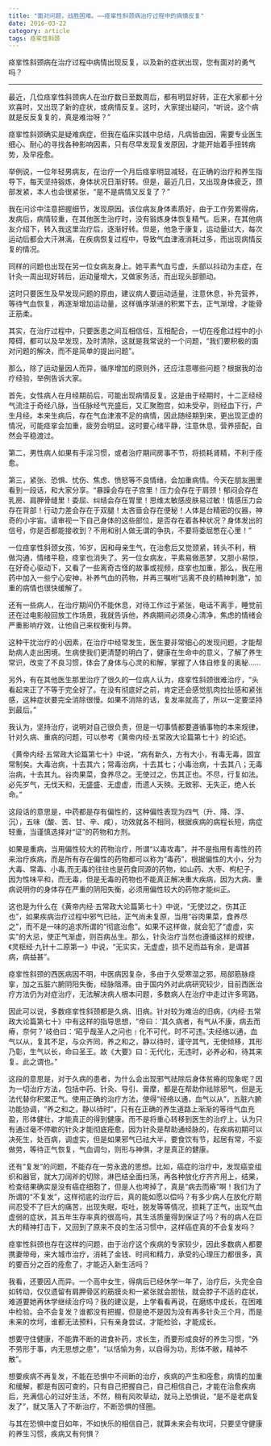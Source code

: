```yaml
---
title: "面对问题，战胜困难。——痉挛性斜颈病治疗过程中的病情反复"
date: 2016-03-22
category: article
tags: 痉挛性斜颈
---
```


痉挛性斜颈病在治疗过程中病情出现反复，以及新的症状出现，您有面对的勇气吗？

***

最近，几位痉挛性斜颈病人在治疗数日至数周后，都有明显好转，正在大家都十分欢喜时，又出现了新的症状，或病情反复。这时，大家提出疑问，“听说，这个病就是反反复复的，真是难治呀？”

痉挛性斜颈确实是疑难病症，但我在临床实践中总结，凡病皆由因，需要专业医生细心、耐心的寻找各种影响因素，只有尽早发现复发原因，才能开始着手扭转病势，及早痊愈。

举例说，一位年轻男病友，在治疗一个月后痉挛明显减轻，在正确的治疗和养生指导下，每天坚持锻炼，身体状况日渐好转。但是，最近几日，又出现身体疲乏，颈部发紧，本人也会很紧张，“是不是病情又反复了？”

我在问诊中注意把握细节，发现原因。该位病友身体素质好，由于工作劳累得病，发病后，病情较重，在其他医生治疗时，没有锻炼身体恢复精气。后来，在其他病友介绍下，转入我这里治疗后，逐渐好转。但是，他急于康复，运动量过大，每次运动后都会大汗淋漓，在疾病恢复过程中，导致气血津液消耗过多，而出现病情反复的情况。

同样的问题也出现在另一位女病友身上。她平素气血亏虚，头部以抖动为主症，在针灸一周出现好转后，运动量增大，又做家务活，而出现头部颤动。

这时只要医生及早发现问题的原由，建议病人要运动适量，注意休息，补充营养，等待气血恢复，再逐渐增加运动量，这样循序渐进的积累下去，正气渐增，才能骨正筋柔。

其实，在治疗过程中，只要医患之间互相信任，互相配合，一切在痊愈过程中的小障碍，都可以及早发现，及时清除，这就是我常说的一个问题，“我们要积极的面对问题的解决，而不是简单的提出问题”。

那么，除了运动量因人而异，循序增加的原则外，还应注意哪些问题？根据我的治疗经验，举例告诉大家。

首先，女性病人在月经期前后，可能出现病情反复。这是由于经期时，十二正经经气流注于奇经八脉，当任脉经气充盛后，又汇聚胞宫，如未受孕，则经血下行，产生月经。本来生病后，存在气血津液不足的病情，因此随经期到来，更出现正虚的情况，可能痉挛会加重，疲劳会明显。这时要心绪平静，注意休息，营养搭配，自然会平稳渡过。

第二，男性病人如果有手淫习惯，或者治疗期间房事不节，将损耗肾精，不利于痊愈。

第三，紧张、恐惧、忧伤、焦虑、愤怒等不良情绪，会加重病情。今天在朋友圈里看到一段话，和大家分享。“暴躁会存在子宫里！压力会存在于肩颈！郁闷会存在乳房、肩胛骨缝里！委屈、纠结会存在胃里！思维太敏感皮肤易过敏！情感压力会存在背部！行动力差会存在于双腿！太吝啬会存在便秘！人体是台精密的仪器，神奇的小宇宙。请审视一下自己身体的这些部位，是否存在着各种状况？身体发出的信号，你是否都能接收到？不用和别人做无谓的争执，不要将委屈憋在心里！”

一位痉挛性斜颈女孩，16岁，因和母亲生气，在治愈后又觉颈紧，转头不利，稍做沟通，情绪平稳，痉挛也消失了。另一位女病友，平素易做恶梦，又胆小易惊，在好奇心驱动下，又看了一些离奇古怪的故事或视频，痉挛也加重，那么，我在用药中加入一些宁心安神，补养气血的药物，并再三嘱咐“远离不良的精神刺激”，加重的病情也很快缓解了。

还有一些病人，在治疗期间仍不能休息，对待工作过于紧张，电话不离手，睡觉前还在过电影般回放工作场景，我就告诉他，养病期间必须身心清净，焦虑的情绪会严重影响疗效，让他自己来权衡利与弊。

这种干扰治疗的小因素，在治疗中经常发生，医生要非常细心的发现问题，才能帮助病人走出困境。生病使我们更清楚的明白了，健康在生命中的意义，了解了养生常识，改变了不良习惯，体会了身体与心灵的和解，掌握了人体自修复的奥秘……

另外，有在其他医生那里治疗了很久的一位病人认为，痉挛性斜颈很难治疗，“头看起来正了不等于完全好了。在没有彻底好之前，肯定还会感觉肌肉拉扯感和紧张感，这种症状要完全消除很慢。如果不消除的话，复发率就高了，所以一定要坚持到最后。”

我认为，坚持治疗，说明对自己很负责，但是一切事情都要遵循事物的本来规律，针对久病、重病的问题，可以参考《黄帝内经·五常政大论篇第七十》的论述。

《黄帝内经·五常政大论篇第七十》中说，“病有新久，方有大小，有毒无毒，固宜常制矣。大毒治病，十去其六；常毒治病，十去其七；小毒治病，十去其八；无毒治病，十去其九。谷肉果菜，食养尽之。无使过之，伤其正也。不尽，行复如法。必先岁气，无伐天和，无盛盛、无虚虚，而遗人天殃。无致邪、无失正，绝人长命。”

这段话的意思是，中药都是存有偏性的，这种偏性表现为四气（升、降、浮、沉），五味（酸、苦、甘、辛、咸），功效就各不相同，根据疾病的病程长短，病症轻重，当谨慎选择对“证”的药物和方剂。

如果是重病，当用偏性较大的药物治疗，所谓“以毒攻毒”，并不是指用有毒性的药来治疗疾病，而是所有存在偏性的药物都可以称为“毒药”，根据偏性的大小，分为大毒、常毒、小毒,而无毒的往往也是药食同源的药物，如山药、大枣、枸杞子，因为性味平和，而无毒，但是无毒的药物也不能真正解决重大疾病，因为大病、重病说明你的身体存在严重的阴阳失衡，必须用偏性较大的药物才能纠正。

这也是为什么在《黄帝内经·五常政大论篇第七十》中说，“无使过之，伤其正也”，如果疾病治疗过程中邪气已祛，正气尚未复原，当用“谷肉果菜，食养尽之”，而不是一味的追求所谓的“彻底治愈”。如果不这样做，就会犯了“虚虚，实实”的大忌，使正气渐虚，则百病丛生。那么，针灸治疗当然也遵循这样的规律，《灵枢经·九针十二原第一》中说，“无实实，无虚虚，损不足而益有余，是谓甚病，病益甚”。

痉挛性斜颈的西医病因不明，中医病因复杂，多由于久受寒湿之邪，局部筋脉痉挛，加之五脏六腑阴阳失衡，经脉阻滞。由于国内外对此病研究较少，目前西医治疗方法仍为对症治疗，无法解决病人根本问题，多数病人在治疗中走过许多弯路。

因此可以说，多数痉挛性斜颈都是久病、旧病。针对较为难治的旧病，《内经·五常政大论篇第七十》中有这样的指导思想，“帝曰：‘其久病者，有气从不康，病去而瘠，奈何？’岐伯曰：‘昭乎哉圣人之问也﹗化不可代，时不可违。’夫经络以通，血气以从，复其不足，与众齐同，养之和之，静以待时，谨守其气，无使倾移，其形乃彰，生气以长，命曰圣王。故《大要》曰：无代化，无违时，必养必和，待其来复。此之谓也。”

这段的意思是，对于久病的患者，为什么会出现邪气祛除后身体贫瘠的现象呢？因为一切治疗方法，包括中药、针灸、导引、膏摩，都是在帮助你祛除邪气，但是无法代替你积累正气。使用正确的治疗方法，使得“经络以通，血气以从”，五脏六腑功能协调，“养之和之，静以待时”，只有在正确的养生道路上渐渐的等待气血充盈，形体健壮，才能真正的得到健康。而不是将重心转移到医生的治疗上，认为只有通过毫不停歇的针灸才能彻底痊愈，因为针灸是帮助通经脉的，在疾病初期可以决死生，处百病，调虚实，但是如果邪气已祛大半，要食饮有节，起居有常，不妄做劳，等待正气恢复，气血调匀，则形与神俱，才是真正的健康。

还有“复发”的问题，不能存在一劳永逸的思想。比如，癌症的治疗中，发现癌变组织和器官，就大刀阔斧的切除，淋巴结全面扫荡，再各种放化疗齐齐用上，结果，检查结果确实是没有癌症细胞了，但是人也垮掉了，真是“病去而瘠”啊！我们为了所谓的“不复发”，这样彻底的治疗后，真的能如愿以偿吗？有多少病人在放化疗期间忍受不了巨大的痛苦，出现失眠，呕吐，脱发等等情况，损耗了正气，出现气血虚弱的症状，其五年生存率真的很高吗，其生活质量得到保证了吗？有的病人在巨大的精神打击下，又回到了原来不良的生活习惯中，这样癌症真的不会复发吗？

痉挛性斜颈也存在这样的问题，由于治疗这个疾病的专家较少，因此多数病人都要携妻带母，来大城市治疗，消耗了金钱、时间和精力，承受的心理压力都很多，真的要百分之百的痊愈了，才能迈入新生活吗？

我看，还要因人而异。一个高中女生，得病后已经休学一年了，治疗后，头完全自如转动，仅仅遗留有肩胛骨区的筋膜炎和一紧张就会胆怯，就会脖子不适的症状，难道要她再休学继续治疗吗？我的建议是，上学看看再说，在磨练中成长，在困难中检验。会不会复发？谁都没有把握，但是绝不是因为没有再多针灸三个月，而是未来的坎坷，谁都无法预料，只有亲身尝试，才能检验，才能成长。

想要守住健康，不能靠不断的进食补药，求长生，而要形成良好的养生习惯，“外不劳形于事，内无思想之患”，“以恬愉为务，以自得为功，形体不敝，精神不散”。

想要疾病不再复发，不能在恐惧中不间断的治疗，疾病的产生和痊愈，病情的加重和缓解，都是有因可查的，只有自己把握自己，自己相信自己，才能在治愈疾病后，充满信心的过好生活，不然，稍有风吹草动，就马上恐惧说，“是不是老病复发了”，就又落入了不断治疗，不断恐惧的怪圈。

与其在恐惧中度日如年，不如快乐的相信自己，就算未来会有坎坷，只要坚守健康的养生习惯，疾病又有何惧？
